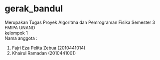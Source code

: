 # gerak_bandul
Merupakan Tugas Proyek Algoritma dan Pemrograman Fisika Semester 3 FMIPA UNAND \
kelompok 1 \
Nama anggota :
1. Fajri Eza Pelita Zebua (2010441014)
2. Khairul Ramadan (2010441001)
